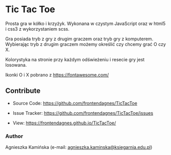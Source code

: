 # Tic Tac Toe

Prosta gra w kółko i krzyżyk. Wykonana w czystym JavaScript oraz w html5 i css3 z wykorzystaniem scss.

Gra posiada tryb z gry z drugim graczem oraz tryb gry z komputerem. Wybierając tryb z drugim graczem możemy określić czy chcemy grać O czy X.

Kolorystyka na stronie przy każdym odświeżeniu i resecie gry jest losowana.

Ikonki O i X pobrano z https://fontawesome.com/

## Contribute

* Source Code: https://github.com/frontendagnes/TicTacToe

* Issue Tracker: https://github.com/frontendagnes/TicTacToe/issues

* View: https://frontendagnes.github.io/TicTacToe/

### Author

Agnieszka Kamińska (e-mail: agnieszka.kaminska@ksiegarnia.edu.pl)

